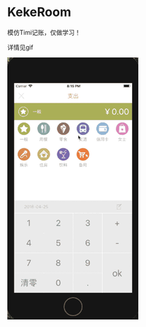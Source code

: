 # KekeRoom	

模仿Timi记账，仅做学习！

详情见gif

![](https://github.com/kekeYezi/KekeRoom/blob/master/2018-04-25%2020_38_12.gif)

